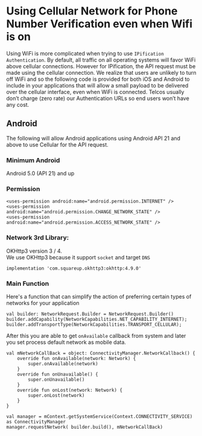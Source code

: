 # Using Cellular Network for Phone Number Verification even when Wifi is on

Using WiFi is more complicated when trying to use `IPification Authentication`. By default, all traffic on all operating systems will favor WiFi above cellular connections. However for IPification, the API request must be made using the cellular connection. We realize that users are unlikely to turn off WiFi and so the following code is provided for both iOS and Android to include in your applications that will allow a small payload to be delivered over the cellular interface, even when WiFi is connected. Telcos usually don’t charge (zero rate) our Authentication URLs so end users won’t have any cost.


## Android

The following will allow Android applications using Android API 21 and above to use Cellular for the API request.

### Minimum Android 
Android 5.0 (API 21) and up

### Permission
```
<uses-permission android:name="android.permission.INTERNET" />
<uses-permission android:name="android.permission.CHANGE_NETWORK_STATE" />
<uses-permission android:name="android.permission.ACCESS_NETWORK_STATE" />
```
### Network 3rd Library:
OKHttp3 version 3 / 4. <br/>
We use OKHttp3 because it support `socket` and target `DNS`

```
implementation 'com.squareup.okhttp3:okhttp:4.9.0'
```


### Main Function

Here's a function that can simplify the action of preferring certain types of networks for your application
```
val builder: NetworkRequest.Builder = NetworkRequest.Builder()
builder.addCapability(NetworkCapabilities.NET_CAPABILITY_INTERNET);
builder.addTransportType(NetworkCapabilities.TRANSPORT_CELLULAR);
```
After this you are able to get `onAvailable` callback from system and later you set process default network as mobile data.
```
val mNetworkCallBack = object: ConnectivityManager.NetworkCallback() {
    override fun onAvailable(network: Network) {
        super.onAvailable(network)
    }
    override fun onUnavailable() {
        super.onUnavailable()
    }
    override fun onLost(network: Network) {
        super.onLost(network)
    }
}
```
```
val manager = mContext.getSystemService(Context.CONNECTIVITY_SERVICE) as ConnectivityManager
manager.requestNetwork( builder.build(), mNetworkCallBack)
```




